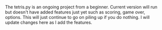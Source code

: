 The tetris.py is an ongoing project from a beginner.
Current version will run but doesn't have added features just yet such as scoring, game over, options.
This will just continue to go on piling up if you do nothing.
I will update changes here as I add the features.
